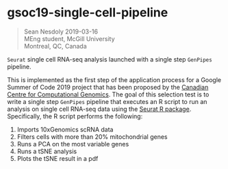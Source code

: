 # gsoc19-single-cell-pipeline

>Sean Nesdoly 2019-03-16  
>MEng student, McGill University  
>Montreal, QC, Canada

`Seurat` single cell RNA-seq analysis launched with a single step `GenPipes`
pipeline.

This is implemented as the first step of the application process for a Google
Summer of Code 2019 project that has been proposed by the [Canadian Centre for
Computational
Genomics](https://bitbucket.org/mugqic/gsoc_2019#markdown-header-develop-genpipe-single-cell-pipeline).
The goal of this selection test is to write a single step `GenPipes` pipeline
that executes an R script to run an analysis on single cell RNA-seq data using
the [Seurat R package](https://satijalab.org/seurat/). Specifically, the R
script performs the following:

1.  Imports 10xGenomics scRNA data
2.  Filters cells with more than 20% mitochondrial genes
3.  Runs a PCA on the most variable genes
4.  Runs a tSNE analysis
5.  Plots the tSNE result in a pdf
